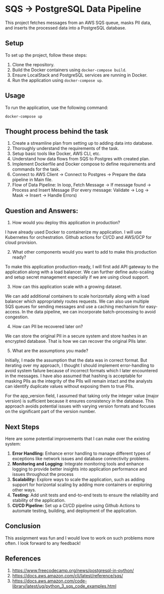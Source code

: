 # SQS -> PostgreSQL Data Pipeline

This project fetches messages from an AWS SQS queue, masks PII data, and inserts the processed data into a PostgreSQL database.

## Setup

To set up the project, follow these steps:

1. Clone the repository.
2. Build the Docker containers using `docker-compose build`.
3. Ensure LocalStack and PostgreSQL services are running in Docker.
4. Run the application using `docker-compose up`.


## Usage

To run the application, use the following command:

`docker-compose up`

## Thought process behind the task

1. Create a streamline plan from setting up to adding data into database.
2. Thoroughly understand the requirements of the task.
3. Setup basic tools like Docker, AWS CLI, etc.
4. Understand how data flows from SQS to Postgres with created plan.
5. Implement Dockerfile and Docker compose to define requirements and commands for the task.
6. Connect to AWS Client -> Connect to Postgres -> Prepare the data pipeline in Main file.
7. Flow of Data Pipeline: In loop, Fetch Message -> If message found -> Process and Insert Message (For every message: Validate -> Log -> Mask -> Insert -> Handle Errors)


## Question and Answers:

1. How would you deploy this application in production?

I have already used Docker to containerize my application. I will use Kubernetes for orchestration. Github actions for CI/CD and AWS/GCP for cloud provision.

2. What other components would you want to add to make this production ready?

To make this application production-ready, I will first add API gateway to the application along with a load balancer. We can further define auto-scaling and setup secret management especially if we are using cloud support.

3. How can this application scale with a growing dataset.

We can add additional containers to scale horizontally along with a load balancer which appropriately routes requests. We can also use multiple SQS queues for sending messages and use a caching mechanism for easy-access. In the data pipeline, we can incorporate batch-processing to avoid congestion.

4. How can PII be recovered later on?

We can store the original PII in a secure system and store hashes in an encrypted database. That is how we can recover the original PIIs later.

5. What are the assumptions you made?

Initially, I made the assumption that the data was in correct format. But iterating over my approach, I thought I should implement error-handling to avoid system failure because of incorrect formats which I later encountered in the messages. I have also assumed that hashing is acceptable for masking PIIs as the integrity of the PIIs will remain intact and the analysts can identify duplicate values without exposing them to true PIIs.

For the app_version field, I assumed that taking only the integer value (major version) is sufficient because it ensures consistency in the database. This approach avoids potential issues with varying version formats and focuses on the significant part of the version number.

## Next Steps

Here are some potential improvements that I can make over the existing system:

1. **Error Handling:** Enhance error handling to manage different types of exceptions like network issues and database connectivity problems.
2. **Monitoring and Logging:** Integrate monitoring tools and enhance logging to provide better insights into application performance and issues throughout the process
3. **Scalability:** Explore ways to scale the application, such as adding support for horizontal scaling by adding more containers or exploring other ways.
4. **Testing:** Add unit tests and end-to-end tests to ensure the reliability and stability of the application.
5. **CI/CD Pipeline:** Set up a CI/CD pipeline using Github Actions to automate testing, building, and deployment of the application.

## Conclusion

This assignment was fun and I would love to work on such problems more often. I look forward to any feedback!

## References

1. https://www.freecodecamp.org/news/postgresql-in-python/
2. https://docs.aws.amazon.com/cli/latest/reference/sqs/
3. https://docs.aws.amazon.com/code-library/latest/ug/python_3_sqs_code_examples.html